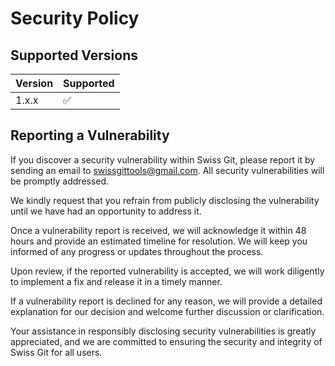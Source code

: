 # Security Policy

## Supported Versions

| Version | Supported          |
| ------- | ------------------ |
| 1.x.x   | :white_check_mark: |

## Reporting a Vulnerability

If you discover a security vulnerability within Swiss Git, please report it by sending an email to [swissgittools@gmail.com](mailto:swissgittools@gmail.com). All security vulnerabilities will be promptly addressed.

We kindly request that you refrain from publicly disclosing the vulnerability until we have had an opportunity to address it.

Once a vulnerability report is received, we will acknowledge it within 48 hours and provide an estimated timeline for resolution. We will keep you informed of any progress or updates throughout the process.

Upon review, if the reported vulnerability is accepted, we will work diligently to implement a fix and release it in a timely manner.

If a vulnerability report is declined for any reason, we will provide a detailed explanation for our decision and welcome further discussion or clarification.

Your assistance in responsibly disclosing security vulnerabilities is greatly appreciated, and we are committed to ensuring the security and integrity of Swiss Git for all users.
